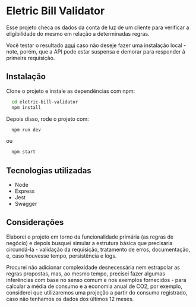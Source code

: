 # Eletric Bill Validator

Esse projeto checa os dados da conta de luz de um cliente para verificar a eligibilidade do mesmo em relação a determinadas regras.

Você testar o resultado [aqui](https://eletric-bill-validator.herokuapp.com) caso não deseje fazer uma instalação local - note, porém, que a API pode estar suspensa e demorar para responder à primeira requisição.


## Instalação

Clone o projeto e instale as dependências com npm:

```bash
  cd eletric-bill-validator
  npm install
```

Depois disso, rode o projeto com:

```bash
  npm run dev
```

ou

```bash
  npm start
```




## Tecnologias utilizadas
- Node
- Express
- Jest
- Swagger




## Considerações

Elaborei o projeto em torno da funcionalidade primária (as regras de negócio) e depois busquei simular a estrutura básica que precisaria circundá-la - validação da requisição, tratamento de erros, documentação, e, caso houvesse tempo, persistência e logs.

Procurei não adicionar complexidade desnecessária nem estrapolar as regras propostas, mas, ao mesmo tempo, precisei fazer algumas inferências com base no senso comum e nos exemplos fornecidos - para calcular a média de consumo e a economia anual de CO2, por exemplo, considerei que utilizaremos uma projeção a partir do consumo registrado, caso não tenhamos os dados dos últimos 12 meses.